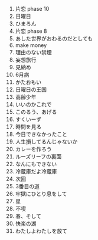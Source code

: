 1. 片恋 phase 10
1. 日曜日
1. ひまろん
1. 片恋 phase 8
1. あした世界がおわるのだとしても
1. make money
1. 理由のない禁煙
1. 妄想旅行
1. 見納め
1. 6月病
1. かたおもい
1. 日曜日の王国
1. 高齢少年
1. いいのかこれで
1. このるう、あげる
1. すくいーず
1. 時間を見る
1. 今日できなかったこと
1. 人生損してるんじゃないか
1. カレーを作ろう
1. ルーズリーフの裏面
1. なんにもできない
1. 冷蔵庫だよ冷蔵庫
1. 次回
1. 3番目の道
1. 牢獄にひとり息をして
1. 星
1. 不喫
1. 春、そして
1. 快楽の湖
1. わたしよわたしを放て
